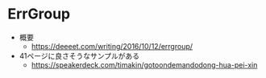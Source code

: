 # ErrGroup

* 概要
    * https://deeeet.com/writing/2016/10/12/errgroup/
* 41ページに良さそうなサンプルがある
    * https://speakerdeck.com/timakin/gotoondemandodong-hua-pei-xin
